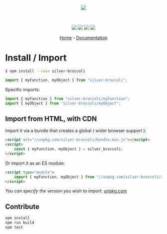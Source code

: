<p align="center">
    <img src="https://user-images.githubusercontent.com/6702424/80216211-00ef5280-863e-11ea-81de-59f3a3d4b8e4.png">  
</p>
<p align="center">
    <i></i>
    <br>
    <br>
    <img src="https://github.com/garronej/silver-broccoli/workflows/ci/badge.svg?branch=main">
    <img src="https://img.shields.io/bundlephobia/minzip/silver-broccoli">
    <img src="https://img.shields.io/npm/dw/silver-broccoli">
    <img src="https://img.shields.io/npm/l/silver-broccoli">
</p>
<p align="center">
  <a href="https://github.com/garronej/silver-broccoli">Home</a>
  -
  <a href="https://github.com/garronej/silver-broccoli">Documentation</a>
</p>

# Install / Import

```bash
$ npm install --save silver-broccoli
```

```typescript
import { myFunction, myObject } from "silver-broccoli";
```

Specific imports:

```typescript
import { myFunction } from "silver-broccoli/myFunction";
import { myObject } from "silver-broccoli/myObject";
```

## Import from HTML, with CDN

Import it via a bundle that creates a global ( wider browser support ):

```html
<script src="//unpkg.com/silver-broccoli/bundle.min.js"></script>
<script>
    const { myFunction, myObject } = silver_broccoli;
</script>
```

Or import it as an ES module:

```html
<script type="module">
    import { myFunction, myObject } from "//unpkg.com/silver-broccoli/zz_esm/index.js";
</script>
```

_You can specify the version you wish to import:_ [unpkg.com](https://unpkg.com)

## Contribute

```bash
npm install
npm run build
npm test
```
